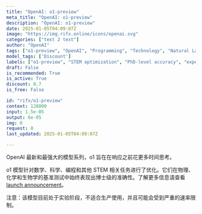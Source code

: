 ```yaml
---
title: "OpenAI: o1-preview"
meta_title: "OpenAI: o1-preview"
description: "OpenAI: o1-preview"
date: 2025-01-05T04:09:07Z
image: "https://img.rifx.online/icons/openai.svg"
categories: ["text 2 text"]
author: "OpenAI"
tags: ["o1-preview", "OpenAI", "Programming", "Technology", "Natural Language Processing", "experimental AI model", "Machine Learning", "Discount", "advanced scientific computing", "STEM optimization", "Science", "PhD-level accuracy"]
model_tags: ['Discount']
labels: ["o1-preview", "STEM optimization", "PhD-level accuracy", "experimental AI model", "advanced scientific computing"]
draft: False
is_recommended: True
is_active: True
discount: 0.7
is_free: False

id: "rifx/o1-preview"
context: 128000
input: 1.5e-05
output: 6e-05
img: 0
request: 0
last_updated: 2025-01-05T04:09:07Z

---
```


OpenAI 最新和最强大的模型系列，o1 旨在在响应之前花更多时间思考。

o1 模型针对数学、科学、编程和其他 STEM 相关任务进行了优化。它们在物理、化学和生物学的基准测试中始终表现出博士级的准确性。了解更多信息请查看 [launch announcement](https://openai.com/o1)。

注意：该模型目前处于实验阶段，不适合生产使用，并且可能会受到严重的速率限制。

